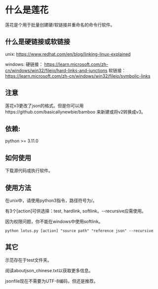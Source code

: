 # 什么是莲花

莲花是个用于批量创建硬/软链接并重命名的命令行软件。

## 什么是硬链接或软链接

unix:
    https://www.redhat.com/en/blog/linking-linux-explained

windows:
    硬链接：
    https://learn.microsoft.com/zh-cn/windows/win32/fileio/hard-links-and-junctions
    软链接：
    https://learn.microsoft.com/zh-cn/windows/win32/fileio/symbolic-links

## 注意

莲花v3更改了json的格式。但是你可以用https://github.com/basicallynewbie/bamboo 来新建或将v2转换成v3。

## 依赖:

python >= 3.11.0

## 如何使用

下载源代码或执行软件。

## 使用方法

在unix中，请使用python3指令，路径符号为/。

有3个[action]可供选择：test, hardlink, softlink。--recursive应需使用。
    
因为权限问题，你不能在windows中使用softlink。

    python lotus.py [action] "source path" "reference json" --recursive

## 其它

示范存在于test文件夹。

阅读aboutjson_chinese.txt以获取更多信息。

jsonfile现在不需要为UTF-8编码，但还是推荐。
